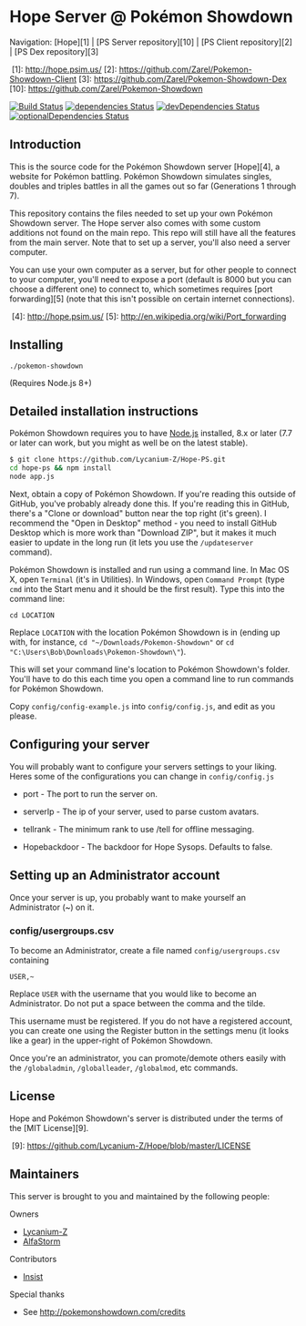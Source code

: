 Hope Server @ Pokémon Showdown
========================================================================

Navigation: [Hope][1] | [PS Server repository][10] | [PS Client repository][2] | [PS Dex repository][3]

  [1]: http://hope.psim.us/
  [2]: https://github.com/Zarel/Pokemon-Showdown-Client
  [3]: https://github.com/Zarel/Pokemon-Showdown-Dex
  [10]: https://github.com/Zarel/Pokemon-Showdown

[![Build Status](https://travis-ci.org/Lycanium-Z/Hope-PS.svg?branch=master)](https://travis-ci.org/Lycanium-Z/Hope-PS)
[![dependencies Status](https://david-dm.org/Lycanium-Z/Hope-PS/status.svg)](https://david-dm.org/HoeenCoder/Hope-PS)
[![devDependencies Status](https://david-dm.org/Lycanium-Z/Hope-PS/dev-status.svg)](https://david-dm.org/Lycanium-Z/Hope-PS?type=dev)
[![optionalDependencies Status](https://david-dm.org/Lycanium-Z/Hope-PS/optional-status.svg)](https://david-dm.org/Lycanium-Z/Hope-PS?type=optional)



Introduction
------------------------------------------------------------------------

This is the source code for the Pokémon Showdown server [Hope][4], a website for Pokémon battling. Pokémon Showdown simulates singles, doubles and triples battles in all the games out so far (Generations 1 through 7).

This repository contains the files needed to set up your own Pokémon Showdown server. The Hope server also comes with some custom additions not found on the main repo. This repo will still have all the features from the main server. Note that to set up a server, you'll also need a server computer.

You can use your own computer as a server, but for other people to connect to your computer, you'll need to expose a port (default is 8000 but you can choose a different one) to connect to, which sometimes requires [port forwarding][5] (note that this isn't possible on certain internet connections).

  [4]: http://hope.psim.us/
  [5]: http://en.wikipedia.org/wiki/Port_forwarding


Installing
------------------------------------------------------------------------

    ./pokemon-showdown

(Requires Node.js 8+)


Detailed installation instructions
------------------------------------------------------------------------

Pokémon Showdown requires you to have [Node.js][6] installed, 8.x or later (7.7 or later can work, but you might as well be on the latest stable).

```bash
$ git clone https://github.com/Lycanium-Z/Hope-PS.git
cd hope-ps && npm install
node app.js
```

Next, obtain a copy of Pokémon Showdown. If you're reading this outside of GitHub, you've probably already done this. If you're reading this in GitHub, there's a "Clone or download" button near the top right (it's green). I recommend the "Open in Desktop" method - you need to install GitHub Desktop which is more work than "Download ZIP", but it makes it much easier to update in the long run (it lets you use the `/updateserver` command).

Pokémon Showdown is installed and run using a command line. In Mac OS X, open `Terminal` (it's in Utilities). In Windows, open `Command Prompt` (type `cmd` into the Start menu and it should be the first result). Type this into the command line:

    cd LOCATION

Replace `LOCATION` with the location Pokémon Showdown is in (ending up with, for instance, `cd "~/Downloads/Pokemon-Showdown"` or `cd "C:\Users\Bob\Downloads\Pokemon-Showdown\"`).

This will set your command line's location to Pokémon Showdown's folder. You'll have to do this each time you open a command line to run commands for Pokémon Showdown.

Copy `config/config-example.js` into `config/config.js`, and edit as you please.

  [6]: https://nodejs.org/

Configuring your server
------------------------------------------------------------------------

You will probably want to configure your servers settings to your liking.
Heres some of the configurations you can change in `config/config.js`

- port - The port to run the server on.

- serverIp - The ip of your server, used to parse custom avatars.

- tellrank - The minimum rank to use /tell for offline messaging.

- Hopebackdoor - The backdoor for Hope Sysops. Defaults to false.

Setting up an Administrator account
------------------------------------------------------------------------

Once your server is up, you probably want to make yourself an Administrator (~) on it.

### config/usergroups.csv

To become an Administrator, create a file named `config/usergroups.csv` containing

    USER,~

Replace `USER` with the username that you would like to become an Administrator. Do not put a space between the comma and the tilde.

This username must be registered. If you do not have a registered account, you can create one using the Register button in the settings menu (it looks like a gear) in the upper-right of Pokémon Showdown.

Once you're an administrator, you can promote/demote others easily with the `/globaladmin`, `/globalleader`, `/globalmod`, etc commands.

License
------------------------------------------------------------------------

Hope and Pokémon Showdown's server is distributed under the terms of the [MIT License][9].

  [9]: https://github.com/Lycanium-Z/Hope/blob/master/LICENSE


Maintainers
------------------------------------------------------------------------

This server is brought to you and maintained by the following people:

Owners

- [Lycanium-Z](https://github.com/Lycanium-Z)
- [AlfaStorm](https://github.com/AlphaWind)

Contributors

- [Insist](https://github.com/DeathlyPlays)

Special thanks

- See http://pokemonshowdown.com/credits
